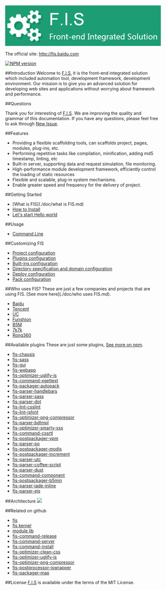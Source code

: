 ![fis](./doc/images/logo.png)

The official site: http://fis.baidu.com

[![NPM version](https://badge.fury.io/js/fis-plus.png)](http://badge.fury.io/js/fis-plus)

##Introduction
Welcome to [F.I.S](http://fis.baidu.com), it is the front-end integrated solution which included automation tool, development framework, development environment. Our mission is to give you an advanced solution for developing web sites and applications without worrying about framework and performance.

##Questions

Thank you for interesting of [F.I.S](http://fis.baidu.com). We are improving the quality and grammar of this documentation. If you have any questions, please feel free to ask through [New Issue](https://github.com/fex-team/fis-plus/issues/new).

##Features
* Providing a flexible scaffolding tools, can scaffolds project, pages, modules, plug-ins, etc.
* Performing repetitive tasks like compilation, minification, adding md5 timestamp, linting, etc
* Built-in server, supporting data and request simulation, file monitoring.
* High-performance module development framework, efficiently control the loading of static resources
* Flexible and scalable, plug-in system mechanisms.
* Enable greater speed and frequency for the delivery of project.

##Getting Started
- [What is FIS](./doc/what is FIS.md) 
- [How to Install](./doc/installation.md) 
- [Let's start Hello world](./doc/getting-started.md)

##Usage
- [Command Line](./doc/command-line.md)

##Customizing FIS
- [Project configuration](./doc/project-configuration.md) 
- [Plugins configuration](./doc/plugins-configuration.md)
- [Built-ins configuration](./doc/built-ins-configuration.md)
- [Directory specification and domain configuration](./doc/directory-specification-and-domain-configuration.md)
- [Deploy configuration](./doc/deploy-configuration.md)
- [Pack configuration](./doc/pack-configuration.md)

##Who uses FIS?
These are just a few companies and projects that are using FIS. [See more here](./doc/who uses FIS.md).
- [Baidu](http://www.baidu.com/)
- [Tencent](http://www.qq.com/)
- [UC](http://www.uc.cn/)
- [Funshion](http://www.funshion.com/)
- [B5M](http://www.b5m.com/)
- [7k7k](http://www.7k7k.com/)
- [Rong360](http://rong360.com/)

##Available plugins
These are just some plugins, [See more on npm](https://www.npmjs.org/search?q=fis).

- [fis-chassis](https://www.npmjs.org/package/fis-chassis) 
- [fis-sass](https://www.npmjs.org/package/fis-sass)
- [fis-gui](https://www.npmjs.org/package/fis-gui)
- [fis-webapp](https://www.npmjs.org/package/fis-webapp)
- [fis-optimizer-uglify-js](https://www.npmjs.org/package/fis-optimizer-uglify-js)
- [fis-command-xgettext](https://www.npmjs.org/package/fis-command-xgettext)
- [fis-packager-autopack](https://www.npmjs.org/package/fis-packager-autopack)
- [fis-parser-handlebars](https://www.npmjs.org/package/fis-parser-handlebars)
- [fis-parser-sass](https://www.npmjs.org/package/fis-parser-sass)
- [fis-parser-dot](https://www.npmjs.org/package/fis-parser-dot)
- [fis-lint-csslint](https://www.npmjs.org/package/fis-lint-csslint)
- [fis-lint-jshint](https://www.npmjs.org/package/fis-lint-jshint)
- [fis-optimizer-png-compressor](https://www.npmjs.org/package/fis-optimizer-png-compressor)
- [fis-parser-bdtmpl](https://www.npmjs.org/package/fis-parser-bdtmpl)
- [fis-optimizer-smarty-xss](https://www.npmjs.org/package/fis-optimizer-smarty-xss)
- [fis-command-cssrtl](https://www.npmjs.org/package/fis-command-cssrtl)
- [fis-postpackager-ypm](https://www.npmjs.org/package/fis-postpackager-ypm)
- [fis-parser-po](https://www.npmjs.org/package/fis-parser-po)
- [fis-postpackager-modjs](https://www.npmjs.org/package/fis-postpackager-modjs)
- [fis-postpackager-increment](https://www.npmjs.org/package/fis-postpackager-increment)
- [fis-parser-utc](https://www.npmjs.org/package/fis-parser-utc)
- [fis-parser-coffee-script](https://www.npmjs.org/package/fis-parser-coffee-script)
- [fis-parser-dust](https://www.npmjs.org/package/fis-parser-dust)
- [fis-command-component](https://www.npmjs.org/package/fis-command-component)
- [fis-postpackager-b5min](https://www.npmjs.org/package/fis-postpackager-b5min)
- [fis-parser-jade-inline](https://www.npmjs.org/package/fis-parser-jade-inline)
- [fis-parser-ejs](https://www.npmjs.org/package/fis-parser-ejs)

##Architecture
![](https://raw.github.com/fis-dev/fis-plus/gh-pages/images/struct.png)

##Related on github
- [fis](https://github.com/fex-team/fis)
- [fis kernel](https://github.com/fex-team/fis-kernel)
- [module lib](https://github.com/fex-team/mod)
- [fis-command-release](https://github.com/fex-team/fis-command-release)
- [fis-command-server](https://github.com/fex-team/fis-command-server)
- [fis-command-install](https://github.com/fex-team/fis-command-install)
- [fis-optimizer-clean-css](https://github.com/fex-team/fis-optimizer-clean-css)
- [fis-optimizer-uglify-js](https://github.com/fex-team/fis-optimizer-uglify-js)
- [fis-optimizer-png-compressor](https://github.com/fex-team/fis-optimizer-png-compressor)
- [fis-postprocessor-jswrapper](https://github.com/fex-team/fis-postprocessor-jswrapper)
- [fis-packager-map](https://github.com/fex-team/fis-packager-map)

##License
[F.I.S](http://fis.baidu.com) is available under the terms of the MIT License.
